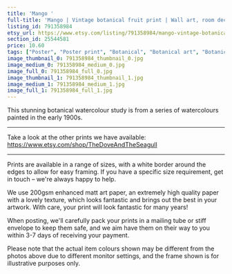 ```yaml
---
title: 'Mango '
full-title: 'Mango | Vintage botanical fruit print | Wall art, room decor, vintage print, watercolour'
listing_id: 791358984
etsy_url: https://www.etsy.com/listing/791358984/mango-vintage-botanical-fruit-print-wall?utm_source=site&utm_medium=api&utm_campaign=api
section_id: 25544581
price: 10.60
tags: ["Poster", "Poster print", "Botanical", "Botanical art", "Botanical poster", "Photograph", "Watercolour", "Fruit", "High quality print", "USDA Pomological", "Vintage plant print", "Kitchen wall art", "Food art"]
image_thumbnail_0: 791358984_thumbnail_0.jpg
image_medium_0: 791358984_medium_0.jpg
image_full_0: 791358984_full_0.jpg
image_thumbnail_1: 791358984_thumbnail_1.jpg
image_medium_1: 791358984_medium_1.jpg
image_full_1: 791358984_full_1.jpg
---
```

This stunning botanical watercolour study is from a series of watercolours painted in the early 1900s.

---

Take a look at the other prints we have available:
https://www.etsy.com/shop/TheDoveAndTheSeagull

----

Prints are available in a range of sizes, with a white border around the edges to allow for easy framing. If you have a specific size requirement, get in touch – we&#39;re always happy to help.

We use 200gsm enhanced matt art paper, an extremely high quality paper with a lovely texture, which looks fantastic and brings out the best in your artwork. With care, your print will look fantastic for many years!

When posting, we&#39;ll carefully pack your prints in a mailing tube or stiff envelope to keep them safe, and we aim have them on their way to you within 3-7 days of receiving your payment.

Please note that the actual item colours shown may be different from the photos above due to different monitor settings, and the frame shown is for illustrative purposes only.
